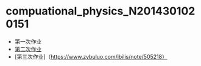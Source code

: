 # compuational_physics_N2014301020151
* 第一次作业
* [第二次作业](https://www.zybuluo.com/ibilis/note/505078)
* [第三次作业]（https://www.zybuluo.com/ibilis/note/505218）


